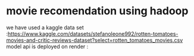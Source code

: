 # movie recomendation using hadoop
 
we have used a kaggle data set :https://www.kaggle.com/datasets/stefanoleone992/rotten-tomatoes-movies-and-critic-reviews-dataset?select=rotten_tomatoes_movies.csv
model api is deployed on render  : 
